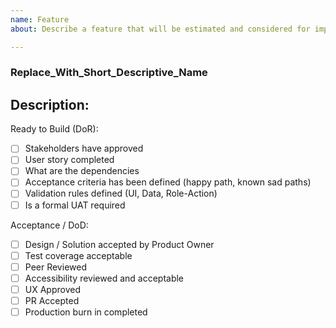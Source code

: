 ```yaml
---
name: Feature
about: Describe a feature that will be estimated and considered for implementation

---
```


### Replace_With_Short_Descriptive_Name
## Description:

Ready to Build (DoR):
- [ ] Stakeholders have approved
- [ ] User story completed
- [ ] What are the dependencies
- [ ] Acceptance criteria has been defined (happy path, known sad paths)
- [ ] Validation rules defined (UI, Data, Role-Action)
- [ ] Is a formal UAT required

Acceptance / DoD:
- [ ] Design / Solution accepted by Product Owner
- [ ] Test coverage acceptable
- [ ] Peer Reviewed
- [ ] Accessibility reviewed and acceptable
- [ ] UX Approved
- [ ] PR Accepted
- [ ] Production burn in completed

